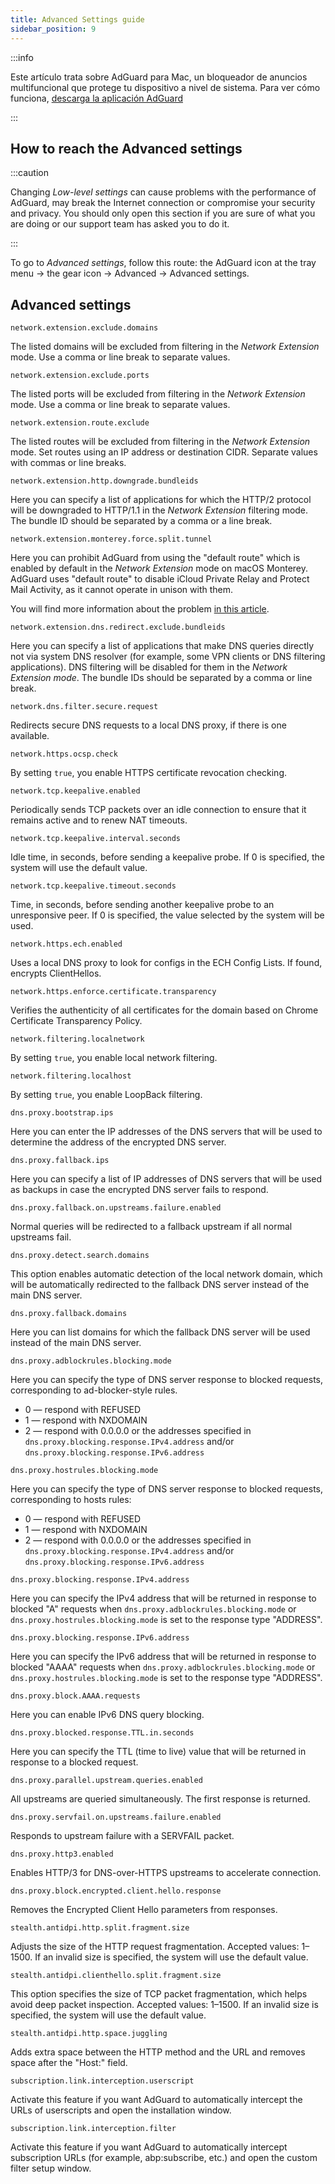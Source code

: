 ```yaml
---
title: Advanced Settings guide
sidebar_position: 9
---
```


:::info

Este artículo trata sobre AdGuard para Mac, un bloqueador de anuncios multifuncional que protege tu dispositivo a nivel de sistema. Para ver cómo funciona, [descarga la aplicación AdGuard](https://adguard.com/download.html?auto=true)

:::

## How to reach the Advanced settings

:::caution

Changing *Low-level settings* can cause problems with the performance of AdGuard, may break the Internet connection or compromise your security and privacy. You should only open this section if you are sure of what you are doing or our support team has asked you to do it.

:::

To go to *Advanced settings*, follow this route: the AdGuard icon at the tray menu → the gear icon → Advanced → Advanced settings.

## Advanced settings

`network.extension.exclude.domains`

The listed domains will be excluded from filtering in the *Network Extension* mode. Use a comma or line break to separate values.

`network.extension.exclude.ports`

The listed ports will be excluded from filtering in the *Network Extension* mode. Use a comma or line break to separate values.

`network.extension.route.exclude`

The listed routes will be excluded from filtering in the *Network Extension* mode. Set routes using an IP address or destination CIDR. Separate values with commas or line breaks.

`network.extension.http.downgrade.bundleids`

Here you can specify a list of applications for which the HTTP/2 protocol will be downgraded to HTTP/1.1 in the *Network Extension* filtering mode. The bundle ID should be separated by a comma or a line break.

`network.extension.monterey.force.split.tunnel`

Here you can prohibit AdGuard from using the "default route" which is enabled by default in the *Network Extension* mode on macOS Monterey. AdGuard uses "default route" to disable iCloud Private Relay and Protect Mail Activity, as it cannot operate in unison with them.

You will find more information about the problem [in this article](../icloud-private-relay).

`network.extension.dns.redirect.exclude.bundleids`

Here you can specify a list of applications that make DNS queries directly not via system DNS resolver (for example, some VPN clients or DNS filtering applications). DNS filtering will be disabled for them in the *Network Extension mode*. The bundle IDs should be separated by a comma or line break.

`network.dns.filter.secure.request`

Redirects secure DNS requests to a local DNS proxy, if there is one available.

`network.https.ocsp.check`

By setting `true`, you enable HTTPS certificate revocation checking.

`network.tcp.keepalive.enabled`

Periodically sends TCP packets over an idle connection to ensure that it remains active and to renew NAT timeouts.

`network.tcp.keepalive.interval.seconds`

Idle time, in seconds, before sending a keepalive probe. If 0 is specified, the system will use the default value.

`network.tcp.keepalive.timeout.seconds`

Time, in seconds, before sending another keepalive probe to an unresponsive peer. If 0 is specified, the value selected by the system will be used.

`network.https.ech.enabled`

Uses a local DNS proxy to look for configs in the ECH Config Lists. If found, encrypts ClientHellos.

`network.https.enforce.certificate.transparency`

Verifies the authenticity of all certificates for the domain based on Chrome Certificate Transparency Policy.

`network.filtering.localnetwork`

By setting `true`, you enable local network filtering.

`network.filtering.localhost`

By setting `true`, you enable LoopBack filtering.

`dns.proxy.bootstrap.ips`

Here you can enter the IP addresses of the DNS servers that will be used to determine the address of the encrypted DNS server.

`dns.proxy.fallback.ips`

Here you can specify a list of IP addresses of DNS servers that will be used as backups in case the encrypted DNS server fails to respond.

`dns.proxy.fallback.on.upstreams.failure.enabled`

Normal queries will be redirected to a fallback upstream if all normal upstreams fail.

`dns.proxy.detect.search.domains`

This option enables automatic detection of the local network domain, which will be automatically redirected to the fallback DNS server instead of the main DNS server.

`dns.proxy.fallback.domains`

Here you can list domains for which the fallback DNS server will be used instead of the main DNS server.

`dns.proxy.adblockrules.blocking.mode`

Here you can specify the type of DNS server response to blocked requests, corresponding to ad-blocker-style rules.

- 0 — respond with REFUSED
- 1 — respond with NXDOMAIN
- 2 — respond with 0.0.0.0 or the addresses specified in `dns.proxy.blocking.response.IPv4.address` and/or `dns.proxy.blocking.response.IPv6.address`

`dns.proxy.hostrules.blocking.mode`

Here you can specify the type of DNS server response to blocked requests, corresponding to hosts rules:

- 0 — respond with REFUSED
- 1 — respond with NXDOMAIN
- 2 — respond with 0.0.0.0 or the addresses specified in `dns.proxy.blocking.response.IPv4.address` and/or `dns.proxy.blocking.response.IPv6.address`

`dns.proxy.blocking.response.IPv4.address`

Here you can specify the IPv4 address that will be returned in response to blocked "A" requests when `dns.proxy.adblockrules.blocking.mode` or `dns.proxy.hostrules.blocking.mode` is set to the response type "ADDRESS".

`dns.proxy.blocking.response.IPv6.address`

Here you can specify the IPv6 address that will be returned in response to blocked "AAAA" requests when `dns.proxy.adblockrules.blocking.mode` or `dns.proxy.hostrules.blocking.mode` is set to the response type "ADDRESS".

`dns.proxy.block.AAAA.requests`

Here you can enable IPv6 DNS query blocking.

`dns.proxy.blocked.response.TTL.in.seconds`

Here you can specify the TTL (time to live) value that will be returned in response to a blocked request.

`dns.proxy.parallel.upstream.queries.enabled`

All upstreams are queried simultaneously. The first response is returned.

`dns.proxy.servfail.on.upstreams.failure.enabled`

Responds to upstream failure with a SERVFAIL packet.

`dns.proxy.http3.enabled`

Enables HTTP/3 for DNS-over-HTTPS upstreams to accelerate connection.

`dns.proxy.block.encrypted.client.hello.response`

Removes the Encrypted Client Hello parameters from responses.

`stealth.antidpi.http.split.fragment.size`

Adjusts the size of the HTTP request fragmentation. Accepted values: 1–1500. If an invalid size is specified, the system will use the default value.

`stealth.antidpi.clienthello.split.fragment.size`

This option specifies the size of TCP packet fragmentation, which helps avoid deep packet inspection. Accepted values: 1–1500. If an invalid size is specified, the system will use the default value.

`stealth.antidpi.http.space.juggling`

Adds extra space between the HTTP method and the URL and removes space after the "Host:" field.

`subscription.link.interception.userscript`

Activate this feature if you want AdGuard to automatically intercept the URLs of userscripts and open the installation window.

`subscription.link.interception.filter`

Activate this feature if you want AdGuard to automatically intercept subscription URLs (for example, abp:subscribe, etc.) and open the custom filter setup window.
